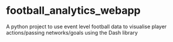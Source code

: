 # football_analytics_webapp
A python project to use event level football data to visualise player actions/passing networks/goals using the Dash library
